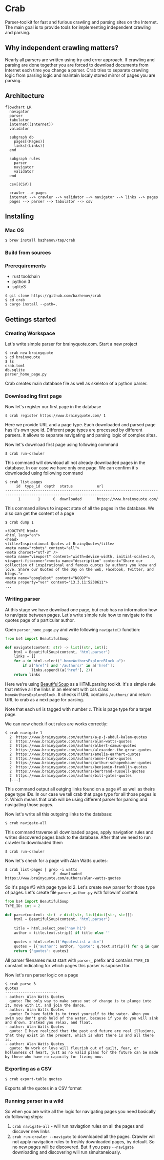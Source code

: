 # Crab

Parser-toolkit for fast and furious crawling and parsing sites on the Internet. The main goal is to provide tools for implementing independent crawling and parsing.

## Why independent crawling matters?

Nearly all parsers are written using try and error approach. If crawling and parsing are done together you are forced to download documents from Internet each time you change a parser. Crab tries to separate crawling logic from parsing logic and maintain localy stored mirror of pages you are parsing.

## Architecture

```mermaid
flowchart LR
  navigator
  parser
  tabulator
  internet((Internet))
  validator

  subgraph db
    pages[(Pages)]
    links[(Links)]
  end

  subgraph rules
    parser
    navigator
    validator
  end

  csv[(CSV)]

  crawler --> pages
  internet --> crawler --> validator --> navigator --> links --> pages
  pages --> parser --> tabulator --> csv
```

## Installing

### Mac OS

```console
$ brew install bazhenov/tap/crab
```

### Build from sources
### Prerequirements

* rust toolchain
* python 3
* sqlite3

```
$ git clone https://github.com/bazhenov/crab
$ cd crab
$ cargo install --path=.
```

## Gettings started

### Creating Workspace

Let's write simple parser for brainyquote.com. Start a new project

```
$ crab new brainyquote
$ cd brainyquote
$ ls
crab.toml
db.sqlite
parser_home_page.py
```

Crab creates main database file as well as skeleton of a python parser.

### Downloading first page

Now let's register our first page in the database

```
$ crab register https://www.brainyquote.com/ 1
```

Here we provide URL and a page type. Each downloaded and parsed page has it's own type id. Different page types are processed by different parsers. It allows to separate navigating and parsing logic of complex sites.

Now let's download first page using following command

```
$ crab run-crawler
```

This command will download all not already downloaded pages in the database. In our case we have only one page. We can confirm it's downloaded using following command

```
$ crab list-pages
     id  type_id  depth  status           url
------------------------------------------------------------------------------------------------------------------------
      1        1      0  downloaded       https://www.brainyquote.com/
```

This command allows to inspect state of all the pages in the database. We also can get the content of a page

```
$ crab dump 1

<!DOCTYPE html>
<html lang="en">
<head>
<title>Inspirational Quotes at BrainyQuote</title>
<meta name="robots" content="all">
<meta charset="utf-8" />
<meta name="viewport" content="width=device-width, initial-scale=1.0, viewport-fit=cover"><meta name="description" content="Share our collection of inspirational and famous quotes by authors you know and love. Share our Quotes of the Day on the web, Facebook, Twitter, and blogs.">
<meta name="googlebot" content="NOODP">
<meta property="ver" content="13.3.11:5238611">
...
```

### Writing parser

At this stage we have download one page, but crab has no information how to navigate between pages. Let's write simple rule how to navigate to the quotes page of a particular author.

Open `parser_home_page.py` and write following `navigate()` function:

```python
from bs4 import BeautifulSoup

def navigate(content: str) -> list[(str, int)]:
    html = BeautifulSoup(content, 'html.parser')
    links = []
    for a in html.select(".homeAuthorsExploreBlock a"):
        if a['href'] and '/authors/' in a['href']:
            links.append((a['href'], 2))
    return links
```

Here we're using [BeautifulSoup](https://www.crummy.com/software/BeautifulSoup/bs4/doc/) as a HTMLparsing toolkit. It's a simple rule that retrive all the links in an element with css class `homeAuthorsExploreBlock`. It checks if URL contains `/authors/` and return URL to crab as a next page for parsing.

Note that each url is tagged with number `2`. This is page type for a target page.

We can now check if out rules are works correctly:

```
$ crab navigate 1
  2  https://www.brainyquote.com/authors/a-p-j-abdul-kalam-quotes
  2  https://www.brainyquote.com/authors/alan-watts-quotes
  2  https://www.brainyquote.com/authors/albert-camus-quotes
  2  https://www.brainyquote.com/authors/alexander-the-great-quotes
  2  https://www.brainyquote.com/authors/amelia-earhart-quotes
  2  https://www.brainyquote.com/authors/anne-frank-quotes
  2  https://www.brainyquote.com/authors/arthur-schopenhauer-quotes
  2  https://www.brainyquote.com/authors/benjamin-franklin-quotes
  2  https://www.brainyquote.com/authors/bertrand-russell-quotes
  2  https://www.brainyquote.com/authors/bill-gates-quotes
  [...]
```

This command output all outging links found on a page #1 as well as theirs page type IDs. In our case we tell crab that page type for all those pages is 2. Which means that crab will be using different parser for parsing and navigating those pages.

Now let's write all this outgoing links to the database:

```
$ crab navigate-all
```

This command traverse all downloaded pages, apply navigation rules and writes discovered pages back to the database. After that we need to run crawler to downloaded them

```
$ crab run-crawler
```

Now let's check for a page with Alan Watts quotes:

```
$ crab list-pages | grep -i watts
      3        2      0  downloaded       https://www.brainyquote.com/authors/alan-watts-quotes

```

So it's page #3 with page type id 2. Let's create new parser for those type of pages. Let's create file `parser_author.py` with followinf content:

```python
from bs4 import BeautifulSoup
TYPE_ID: int = 2

def parse(content: str) -> dict[str, list[dict[str, str]]]:
    html = BeautifulSoup(content, 'html.parser')
    
    title = html.select_one("nav h1")
    author = title.text.strip() if title else ''

    quotes = html.select('#quotesList a div')
    quotes = [{'author': author, 'quote': q.text.strip()} for q in quotes]
    return {'quotes': quotes}
```

All parser filenames must start with `parser_` prefix and contains `TYPE_ID` constant indicating for which pages this parser is suposed for.

Now let's run parser logic on a page

```
$ crab parse 3
quotes
------------------------
- author: Alan Watts Quotes
  quote: The only way to make sense out of change is to plunge into it, move with it, and join the dance.
- author: Alan Watts Quotes
  quote: To have faith is to trust yourself to the water. When you swim you don't grab hold of the water, because if you do you will sink and drown. Instead you relax, and float.
- author: Alan Watts Quotes
  quote: I have realized that the past and future are real illusions, that they exist in the present, which is what there is and all there is.
- author: Alan Watts Quotes
  quote: No work or love will flourish out of guilt, fear, or hollowness of heart, just as no valid plans for the future can be made by those who have no capacity for living now.
```

### Exporting as a CSV

```
$ crab export-table quotes
```

Exports all the quotes in a CSV format

### Running parser in a wild

So when you are write all the logic for navigating pages you need basically do following steps:

1. `crab navigate-all` - will run naviagtion rules on all the pages and discover new links
2. `crab run-crawler --navigate` to downloaded all the pages. Crawler will not apply navigation rules to freshly downloaded pages, by default. So no new pages will be discovered. But if you pass `--navigate` downloading and discovering will run simultaneiously.